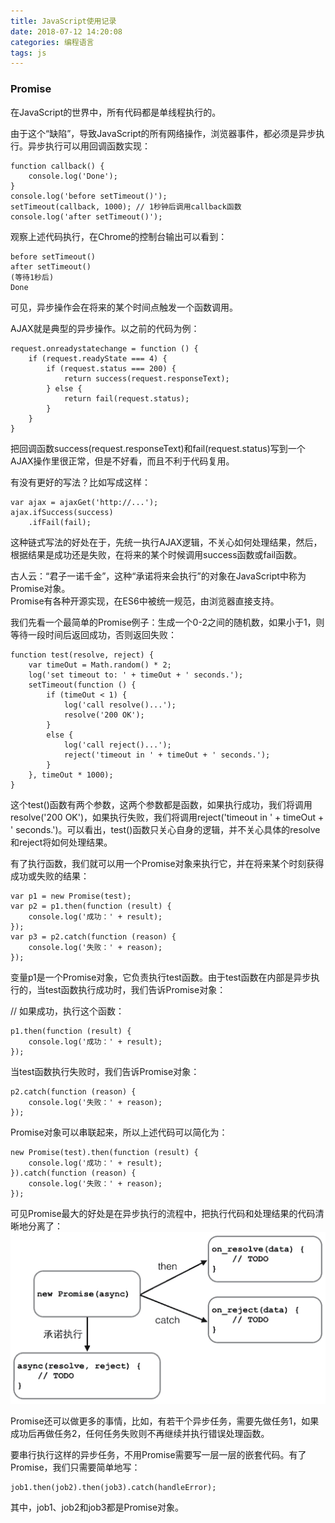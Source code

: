 ```yaml
---
title: JavaScript使用记录
date: 2018-07-12 14:20:08
categories: 编程语言
tags: js
---
```

### Promise

在JavaScript的世界中，所有代码都是单线程执行的。

由于这个“缺陷”，导致JavaScript的所有网络操作，浏览器事件，都必须是异步执行。异步执行可以用回调函数实现：  

    function callback() {
        console.log('Done');
    }
    console.log('before setTimeout()');
    setTimeout(callback, 1000); // 1秒钟后调用callback函数
    console.log('after setTimeout()');

观察上述代码执行，在Chrome的控制台输出可以看到：

    before setTimeout()
    after setTimeout()
    (等待1秒后)
    Done  

可见，异步操作会在将来的某个时间点触发一个函数调用。

AJAX就是典型的异步操作。以之前的代码为例：

    request.onreadystatechange = function () {
        if (request.readyState === 4) {
            if (request.status === 200) {
                return success(request.responseText);
            } else {
                return fail(request.status);
            }
        }
    }  

把回调函数success(request.responseText)和fail(request.status)写到一个AJAX操作里很正常，但是不好看，而且不利于代码复用。

有没有更好的写法？比如写成这样：

    var ajax = ajaxGet('http://...');
    ajax.ifSuccess(success)
        .ifFail(fail);
这种链式写法的好处在于，先统一执行AJAX逻辑，不关心如何处理结果，然后，根据结果是成功还是失败，在将来的某个时候调用success函数或fail函数。

古人云：“君子一诺千金”，这种“承诺将来会执行”的对象在JavaScript中称为Promise对象。  
Promise有各种开源实现，在ES6中被统一规范，由浏览器直接支持。  

我们先看一个最简单的Promise例子：生成一个0-2之间的随机数，如果小于1，则等待一段时间后返回成功，否则返回失败：

    function test(resolve, reject) {
        var timeOut = Math.random() * 2;
        log('set timeout to: ' + timeOut + ' seconds.');
        setTimeout(function () {
            if (timeOut < 1) {
                log('call resolve()...');
                resolve('200 OK');
            }
            else {
                log('call reject()...');
                reject('timeout in ' + timeOut + ' seconds.');
            }
        }, timeOut * 1000);
    }
这个test()函数有两个参数，这两个参数都是函数，如果执行成功，我们将调用resolve('200 OK')，如果执行失败，我们将调用reject('timeout in ' + timeOut + ' seconds.')。可以看出，test()函数只关心自身的逻辑，并不关心具体的resolve和reject将如何处理结果。

有了执行函数，我们就可以用一个Promise对象来执行它，并在将来某个时刻获得成功或失败的结果：

    var p1 = new Promise(test);
    var p2 = p1.then(function (result) {
        console.log('成功：' + result);
    });
    var p3 = p2.catch(function (reason) {
        console.log('失败：' + reason);
    });
变量p1是一个Promise对象，它负责执行test函数。由于test函数在内部是异步执行的，当test函数执行成功时，我们告诉Promise对象：

// 如果成功，执行这个函数：  

    p1.then(function (result) {
        console.log('成功：' + result);
    });
当test函数执行失败时，我们告诉Promise对象：

    p2.catch(function (reason) {
        console.log('失败：' + reason);
    });
Promise对象可以串联起来，所以上述代码可以简化为：

    new Promise(test).then(function (result) {
        console.log('成功：' + result);
    }).catch(function (reason) {
        console.log('失败：' + reason);
    }); 

可见Promise最大的好处是在异步执行的流程中，把执行代码和处理结果的代码清晰地分离了：  
![图片](JavaScript使用记录/l.png)  

Promise还可以做更多的事情，比如，有若干个异步任务，需要先做任务1，如果成功后再做任务2，任何任务失败则不再继续并执行错误处理函数。

要串行执行这样的异步任务，不用Promise需要写一层一层的嵌套代码。有了Promise，我们只需要简单地写：

    job1.then(job2).then(job3).catch(handleError);  
其中，job1、job2和job3都是Promise对象。